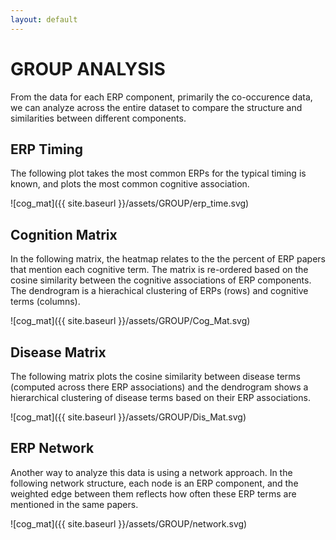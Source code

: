 ```yaml
---
layout: default
---
```


# GROUP ANALYSIS

From the data for each ERP component, primarily the co-occurence data, we can analyze across the entire dataset to compare the structure and similarities between different components.

## ERP Timing

The following plot takes the most common ERPs for the typical timing is known, and plots the most common cognitive association.

![cog_mat]({{ site.baseurl }}/assets/GROUP/erp_time.svg)

## Cognition Matrix

In the following matrix, the heatmap relates to the the percent of ERP papers that mention each cognitive term. The matrix is re-ordered based on the cosine similarity between the cognitive associations of ERP components. The dendrogram is a hierachical clustering of ERPs (rows) and cognitive terms (columns).

![cog_mat]({{ site.baseurl }}/assets/GROUP/Cog_Mat.svg)

## Disease Matrix

The following matrix plots the cosine similarity between disease terms (computed across there ERP associations) and the dendrogram shows a hierarchical clustering of disease terms based on their ERP associations.

![cog_mat]({{ site.baseurl }}/assets/GROUP/Dis_Mat.svg)

## ERP Network

Another way to analyze this data is using a network approach. In the following network structure, each node is an ERP component, and the weighted edge between them reflects how often these ERP terms are mentioned in the same papers.

![cog_mat]({{ site.baseurl }}/assets/GROUP/network.svg)
